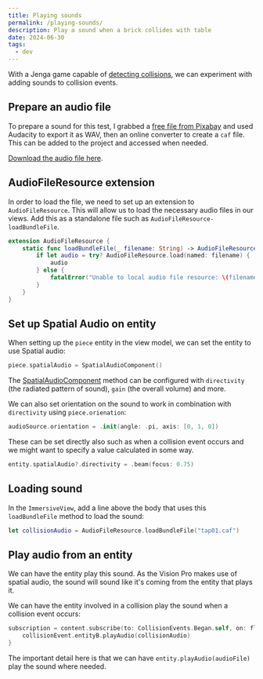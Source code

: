 ```yaml
---
title: Playing sounds
permalink: /playing-sounds/
description: Play a sound when a brick collides with table
date: 2024-06-30
tags:
  - dev
---
```


With a Jenga game capable of [detecting collisions](/detecting-collisions/), we can experiment with adding sounds to collision events.

## Prepare an audio file

To prepare a sound for this test, I grabbed a [free file from Pixabay](https://pixabay.com/sound-effects/search/jenga%20piece/) and used Audacity to export it as WAV, then an online converter to create a `caf` file. This can be added to the project and accessed when needed.

[Download the audio file here](https://files.vision.rodeo/sounds/tap01.caf).

## AudioFileResource extension

In order to load the file, we need to set up an extension to `AudioFileResource`. This will allow us to load the necessary audio files in our views. Add this as a standalone file such as `AudioFileResource-loadBundleFile`.

```swift
extension AudioFileResource {
    static func loadBundleFile(_ filename: String) -> AudioFileResource {
        if let audio = try? AudioFileResource.load(named: filename) {
            audio
        } else {
            fatalError("Unable to local audio file resource: \(filename) from bundle.")
        }
    }
}
```

## Set up Spatial Audio on entity

When setting up the `piece` entity in the view model, we can set the entity to use Spatial audio:

```swift
piece.spatialAudio = SpatialAudioComponent()
```

The [SpatialAudioComponent](https://developer.apple.com/documentation/realitykit/spatialaudiocomponent) method can be configured with `directivity` (the radiated pattern of sound), `gain` (the overall volume) and more.

We can also set orientation on the sound to work in combination with `directivity` using `piece.orienation`:

```swift
audioSource.orientation = .init(angle: .pi, axis: [0, 1, 0])
```

These can be set directly also such as when a collision event occurs and we might want to specify a value calculated in some way.

```swift
entity.spatialAudio?.directivity = .beam(focus: 0.75)
```

## Loading sound

In the `ImmersiveView`, add a line above the body that uses this `loadBundleFile` method to load the sound:

```swift
let collisionAudio = AudioFileResource.loadBundleFile("tap01.caf")
```

## Play audio from an entity

We can have the entity play this sound. As the Vision Pro makes use of spatial audio, the sound will sound like it's coming from the entity that plays it.

We can have the entity involved in a collision play the sound when a collision event occurs:

```swift
subscription = content.subscribe(to: CollisionEvents.Began.self, on: floor) { collisionEvent in
    collisionEvent.entityB.playAudio(collisionAudio)
}
```

The important detail here is that we can have `entity.playAudio(audioFile)` play the sound where needed.
